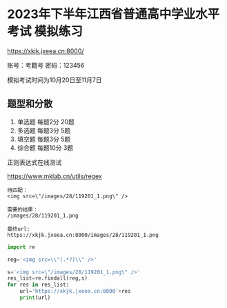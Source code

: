 # 2023年下半年江西省普通高中学业水平考试 模拟练习

https://xkjk.jxeea.cn:8000/

账号：考籍号
密码：123456

模拟考试时间为10月20日至11月7日

## 题型和分散

1. 单选题 每题2分 20题
2. 多选题 每题3分 5题
3. 填空题 每题3分 5题
4. 综合题 每题10分 3题

正则表达式在线测试

https://www.mklab.cn/utils/regex

```code
待匹配：
<img src=\"/images/28/119201_1.png\" />

需要的结果：
/images/28/119201_1.png

最终url:
https://xkjk.jxeea.cn:8000/images/28/119201_1.png
```

```python
import re

reg='<img src=\\"(.*?)\\" />'

s='<img src=\"/images/28/119201_1.png\" />'
res_list=re.findall(reg,s)
for res in res_list:
    url='https://xkjk.jxeea.cn:8000'+res
    print(url)
```